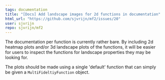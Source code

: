 ```yaml
---
tags: documentation
title: "[Docs] Add landscape images for 2d functions in documentation"
html_url: "https://github.com/sjvrijn/mf2/issues/20"
user: sjvrijn
repo: sjvrijn/mf2
---
```


The documentation per function is currently rather bare. By including 2d heatmap plots and/or 3d landscape plots of the functions, it will be easier for users to inspect the functions for landscape properties they may be looking for.

The plots should be made using a single 'default' function that can simply be given a `MultiFideltiyFunction` object.